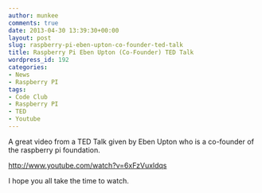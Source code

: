 ```yaml
---
author: munkee
comments: true
date: 2013-04-30 13:39:30+00:00
layout: post
slug: raspberry-pi-eben-upton-co-founder-ted-talk
title: Raspberry Pi Eben Upton (Co-Founder) TED Talk
wordpress_id: 192
categories:
- News
- Raspberry PI
tags:
- Code Club
- Raspberry PI
- TED
- Youtube
---
```


A great video from a TED Talk given by Eben Upton who is a co-founder of the raspberry pi foundation.

http://www.youtube.com/watch?v=6xFzVuxldqs

I hope you all take the time to watch.
